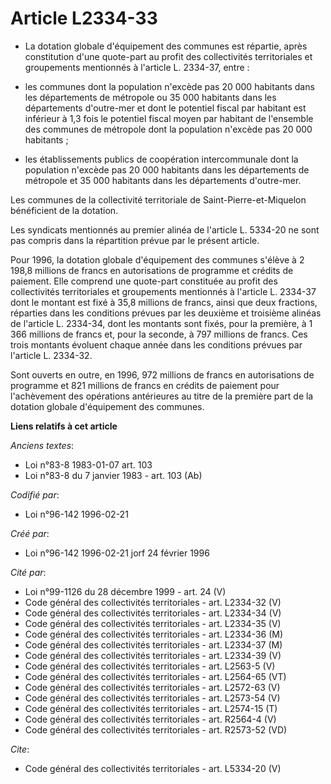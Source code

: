 # Article L2334-33

- La dotation globale d'équipement des communes est répartie, après constitution d'une quote-part au profit des collectivités
territoriales et groupements mentionnés à l'article L. 2334-37, entre :

- les communes dont la population n'excède pas 20 000 habitants dans les départements de métropole ou 35 000 habitants dans
les départements d'outre-mer et dont le potentiel fiscal par habitant est inférieur à 1,3 fois le potentiel fiscal moyen par
habitant de l'ensemble des communes de métropole dont la population n'excède pas 20 000 habitants ;

- les établissements publics de coopération intercommunale dont la population n'excède pas 20 000 habitants dans les
départements de métropole et 35 000 habitants dans les départements d'outre-mer.

Les communes de la collectivité territoriale de Saint-Pierre-et-Miquelon bénéficient de la dotation.

Les syndicats mentionnés au premier alinéa de l'article L. 5334-20 ne sont pas compris dans la répartition prévue par le
présent article.

Pour 1996, la dotation globale d'équipement des communes s'élève à 2 198,8 millions de francs en autorisations de programme
et crédits de paiement. Elle comprend une quote-part constituée au profit des collectivités territoriales et groupements
mentionnés à l'article L. 2334-37 dont le montant est fixé à 35,8 millions de francs, ainsi que deux fractions, réparties
dans les conditions prévues par les deuxième et troisième alinéas de l'article L. 2334-34, dont les montants sont fixés, pour
la première, à 1 366 millions de francs et, pour la seconde, à 797 millions de francs. Ces trois montants évoluent chaque
année dans les conditions prévues par l'article L. 2334-32.

Sont ouverts en outre, en 1996, 972 millions de francs en autorisations de programme et 821 millions de francs en crédits de
paiement pour l'achèvement des opérations antérieures au titre de la première part de la dotation globale d'équipement des
communes.

**Liens relatifs à cet article**

_Anciens textes_:

  - Loi n°83-8 1983-01-07 art. 103
  - Loi n°83-8 du 7 janvier 1983 - art. 103 (Ab)

_Codifié par_:

  - Loi n°96-142 1996-02-21

_Créé par_:

  - Loi n°96-142 1996-02-21 jorf 24 février 1996

_Cité par_:

  - Loi n°99-1126 du 28 décembre 1999 - art. 24 (V)
  - Code général des collectivités territoriales - art. L2334-32 (V)
  - Code général des collectivités territoriales - art. L2334-34 (V)
  - Code général des collectivités territoriales - art. L2334-35 (V)
  - Code général des collectivités territoriales - art. L2334-36 (M)
  - Code général des collectivités territoriales - art. L2334-37 (M)
  - Code général des collectivités territoriales - art. L2334-39 (V)
  - Code général des collectivités territoriales - art. L2563-5 (V)
  - Code général des collectivités territoriales - art. L2564-65 (VT)
  - Code général des collectivités territoriales - art. L2572-63 (V)
  - Code général des collectivités territoriales - art. L2573-54 (V)
  - Code général des collectivités territoriales - art. L2574-15 (T)
  - Code général des collectivités territoriales - art. R2564-4 (V)
  - Code général des collectivités territoriales - art. R2573-52 (VD)

_Cite_:

  - Code général des collectivités territoriales - art. L5334-20 (V)
